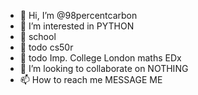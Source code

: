 - 👋 Hi, I’m @98percentcarbon
- 👀 I’m interested in PYTHON
- 🌱 school
- 🌱 todo cs50r
- 🌱 todo Imp. College London maths EDx
- 💞️ I’m looking to collaborate on NOTHING
- 📫 How to reach me MESSAGE ME 

<!---
lemonandlymer/lemonandlymer is a ✨ special ✨ repository because its `README.md` (this file) appears on your GitHub profile.
You can click the Preview link to take a look at your changes.
--->
